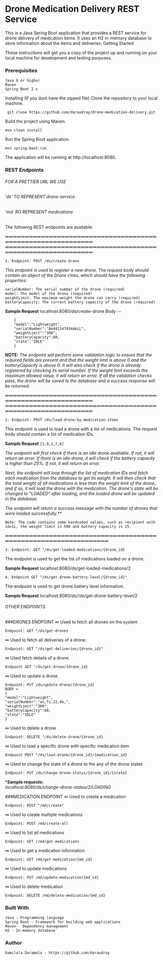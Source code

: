 # Drone Medication Delivery REST Service

This is a Java Spring Boot application that provides a REST service for drone delivery of medication items. It uses an H2 in-memory database to store information about the items and deliveries.
Getting Started

These instructions will get you a copy of the project up and running on your local machine for development and testing purposes.

### Prerequisites

    Java 8 or higher
    Maven
    Spring Boot 2.x

Installing (If you dont have the zipped file)
Clone the repository to your local machine.

     git clone https://github.com/daraxdray/drone-medication-delivery.git


Build the project using Maven.

    mvn clean install

Run the Spring Boot application.

    mvn spring-boot:run

The application will be running at http://localhost:8080.

### REST Endpoints

###### FOR A PRETTIER URL WE USE

###### 'ds' TO REPRESENT drone-service.

###### 'md' RO REPRESENT medications


The following REST endpoints are available:

∞∞∞∞∞∞∞∞∞∞∞∞∞∞∞∞∞∞∞∞∞∞∞∞∞∞∞∞∞∞∞∞∞∞∞∞∞∞∞∞∞∞∞∞∞∞∞∞∞∞∞∞∞∞∞∞∞∞∞∞
∞∞∞∞∞∞∞∞∞∞∞∞∞∞∞∞∞∞∞∞∞∞∞∞∞∞∞∞∞∞∞∞∞∞∞∞∞∞∞∞∞∞∞∞∞∞∞∞∞∞∞∞∞∞∞∞∞∞∞∞

    1. Endpoint: POST /ds/create-drone

_This endpoint is used to register a new drone. The request body should contain an object of the Drone class, which should have the following properties:_

    serialNumber: The serial number of the drone (required)
    model: The model of the drone (required)
    weightLimit: The maximum weight the drone can carry (required)
    batteryCapacity: The current battery capacity of the drone (required)

**Sample Request**  localhost:8080/ds/create-drone
Body --

        {
        "model":"Lightweight",
        "serialNumber":"Be441147834deLL",
        "weightLimit":"300",
        "batteryCapacity":80,
        "state":"IDLE"
        }

**NOTE:** _The endpoint will perform some validation logic to ensure that the required fields are present and that the weight limit is above 0 and the batteryCapacity is above 0. It will also check if the drone is already registered by checking its serial number. If the weight limit exceeds the maximum allowed value, it will return an error. If all the validation checks pass, the drone will be saved to the database and a success response will be returned._

∞∞∞∞∞∞∞∞∞∞∞∞∞∞∞∞∞∞∞∞∞∞∞∞∞∞∞∞∞∞∞∞∞∞∞∞∞∞∞∞∞∞∞∞∞∞∞∞∞∞∞∞∞∞∞∞∞∞∞∞
∞∞∞∞∞∞∞∞∞∞∞∞∞∞∞∞∞∞∞∞∞∞∞∞∞∞∞∞∞∞∞∞∞∞∞∞∞∞∞∞∞∞∞∞∞∞∞∞∞∞∞∞∞∞∞∞∞∞∞∞



    2. Endpoint: POST /ds/load-drone-by-medication-items


This endpoint is used to load a drone with a list of medications. The request body should contain a list of medication IDs.

**Sample Request**
`[1,9,1,7,6]`


_The endpoint will first check if there is an idle drone available. If not, it will return an error. If there is an idle drone, it will check if the battery capacity is higher than 25%. If not, it will return an error._

_Next, the endpoint will loop through the list of medication IDs and fetch each medication from the database to get its weight. It will then check that the total weight of all medications is less than the weight limit of the drone, and if so, it will load the drone with the medication. The drone's state will be changed to "LOADED" after loading, and the loaded drone will be updated in the database._

_The endpoint will return a success message with the number of drones that were loaded successfully.**_

    Note: The code contains some hardcoded values, such as recipient with id=1L, the weight limit is 500 and battery capacity is 25.

∞∞∞∞∞∞∞∞∞∞∞∞∞∞∞∞∞∞∞∞∞∞∞∞∞∞∞∞∞∞∞∞∞∞∞∞∞∞∞∞∞∞∞∞∞∞∞∞∞∞∞∞∞∞∞∞∞∞∞∞∞∞∞∞




    3. Endpoint: GET "/ds/get-loaded-medications/{drone_id}

The endpoint is used to get the list of medications loaded on a drone.

**Sample Request** localhost:8080/ds/get-loaded-medications/2


    4. Endpoint GET "/ds/get-drone-battery-level/{drone_id}"

The endpoint is used to get drone battery level information.

**Sample Request** localhost:8080/ds//ds/get-drone-battery-level/2





###### OTHER ENDPOINTS
###DRONES ENDPOINT
∞ Used to fetch all drones on the system

    Endpoint: GET "/ds/get-drones

∞   Used to fetch all deliveries of a drone.

    Endpoint: GET "/ds/get-deliveries/{drone_id}"

∞ Used fetch details of a drone.

    Endpoint GET "/ds/get-drone/{drone_id}

∞ Used to update a drone.

    Endpoint: PUT /ds/update-drone/{drone_id}
    BODY =
    {
    "model":"Lightweight",
    "serialNumber":"as,fs,22,de,",
    "weightLimit":"300",
    "batteryCapacity":80,
    "state":"IDLE"
    }

∞ Used to delete a drone

    Endpoint: DELETE "/ds/delete-drone/{drone_id}

∞ Used to load a specific drone with specific medication item

    Endpoint POST "/ds/load-drone/{drone_id}/{medication_id}

∞ Used to change the state of a drone to the any of the drone states

    Endpoint: PUT /ds/change-drone-status/{drone_id}/{state}

***Sample requests:**  
_localhost:8080/ds/change-drone-status/2/LOADING_


###MEDICATION ENDPOINT
∞ Used to create a medication

    Endpoint: POST "/md/create"

∞ Used to create multiple medications

    Endpoint: POST /md/create-all

∞ Used to list all medications

    Endpoint: GET //md/get-medications

∞ Used to get a medication information

    Endpoint: GET /md/get-medication/{md_id}

∞ Used to update medications

    Endpoint: PUT /md/update-medication/{md_id}

∞ Used to delete medication

    Endpoint: DELETE /md/delete-medication/{md_id}


### Built With

    Java - Programming language
    Spring Boot - Framework for building web applications
    Maven - Dependency management
    H2 - In-memory database

### Author

    Damilola Daramola - https://github.com/daraxdray


